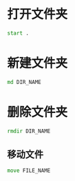 # 打开文件夹

```cmd
start .
```

# 新建文件夹

```cmd
md DIR_NAME
```

# 删除文件夹

```cmd
rmdir DIR_NAME
```

## 移动文件

```cmd
move FILE_NAME
```
